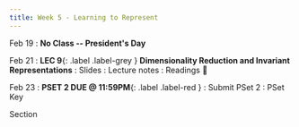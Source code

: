 ```yaml
---
title: Week 5 - Learning to Represent
---
```


Feb 19
: **No Class -- President's Day**

Feb 21
:  **LEC 9**{: .label .label-grey } **Dimensionality Reduction and Invariant Representations**
    : Slides
: Lecture notes
: Readings 📖

<!--
: * [The Neuroscience of Vision]
: * [Neural Networks and Deep Learning]
: * [Interactive CNN Explainer]
🎥
-->

Feb 23
:  **PSET 2 DUE @ 11:59PM**{: .label .label-red }
    : Submit PSet 2
: PSet Key

Section
